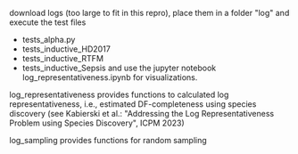 download logs (too large to fit in this repro), place them in a folder "log" and execute the test files
- tests_alpha.py
- tests_inductive_HD2017
- tests_inductive_RTFM
- tests_inductive_Sepsis
and use the jupyter notebook log_representativeness.ipynb for visualizations.

log_representativeness provides functions to calculated log representativeness, i.e.,
estimated DF-completeness using species discovery
(see Kabierski et al.: "Addressing the Log Representativeness Problem using Species Discovery", ICPM 2023)

log_sampling provides functions for random sampling
